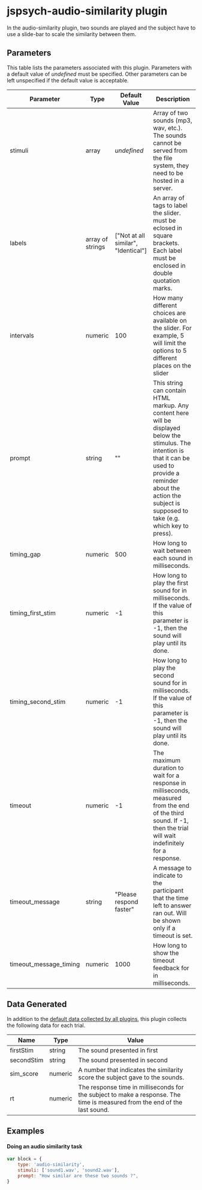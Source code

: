 # jspsych-audio-similarity plugin

In the audio-similarity plugin, two sounds are played and the subject have to use a slide-bar to scale the similarity between them.

## Parameters

This table lists the parameters associated with this plugin. Parameters with a default value of *undefined* must be specified. Other parameters can be left unspecified if the default value is acceptable.

Parameter | Type | Default Value | Description
----------|------|---------------|------------
stimuli | array | *undefined* | Array of two sounds (mp3, wav, etc.). The sounds cannot be served from the file system, they need to be hosted in a server. 
labels | array of strings | ["Not at all similar", "Identical"] | An array of tags to label the slider. must be eclosed in square brackets. Each label must be enclosed in double quotation marks.
intervals | numeric |100 | How many different choices are available on the slider. For example, 5 will limit the options to 5 different places on the slider
prompt | string | "" | This string can contain HTML markup. Any content here will be displayed below the stimulus. The intention is that it can be used to provide a reminder about the action the subject is supposed to take (e.g. which key to press).
timing_gap | numeric | 500 | How long to wait between each sound in milliseconds.
timing_first_stim | numeric | -1 | How long to play the first sound for in milliseconds. If the value of this parameter is -1, then the sound will play until its done.
timing_second_stim | numeric | -1 | How long to play the second sound for in milliseconds. If the value of this parameter is -1, then the sound will play until its done.
timeout | numeric | -1 | The maximum duration to wait for a response in milliseconds, measured from the end of the third sound. If -1, then the trial will wait indefinitely for a response.
timeout_message | string | "Please respond faster" | A message to indicate to the participant that the time left to answer ran out. Will be shown only if a timeout is set.
timeout_message_timing | numeric | 1000 | How long to show the timeout feedback for in milliseconds.

## Data Generated

In addition to the [default data collected by all plugins](overview#datacollectedbyplugins), this plugin collects the following data for each trial.

Name | Type | Value
-----|------|------
firstStim | string | The sound presented in first
secondStim | string | The sound presented in second
sim_score | numeric | A number that indicates the similarity score the subject gave to the sounds.
rt | numeric | The response time in milliseconds for the subject to make a response. The time is measured from the end of the last sound.

## Examples

#### Doing an audio similarity task

```javascript
var block = {
	type: 'audio-similarity',
	stimuli: ['sound1.wav', 'sound2.wav'],
	prompt: "How similar are these two sounds ?",
}
```

